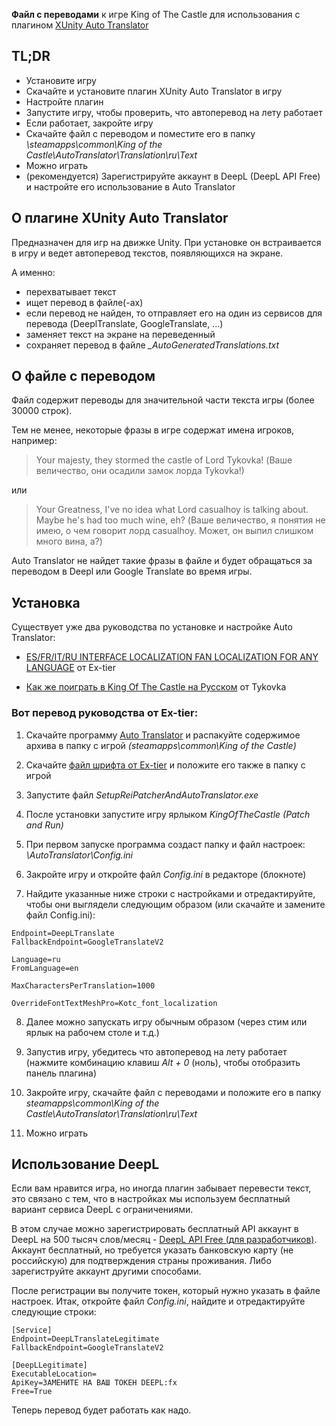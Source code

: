 **Файл с переводами** к игре King of The Castle для использования с плагином [XUnity Auto Translator](https://github.com/bbepis/XUnity.AutoTranslator)

## TL;DR

* Установите игру
* Скачайте и установите плагин XUnity Auto Translator в игру
* Настройте плагин
* Запустите игру, чтобы проверить, что автоперевод на лету работает
* Если работает, закройте игру
* Скачайте файл с переводом и поместите его в папку *\steamapps\common\King of the Castle\AutoTranslator\Translation\ru\Text*
* Можно играть
* (рекомендуется) Зарегистрируйте аккаунт в DeepL (DeepL API Free) и настройте его использование в Auto Translator


## О плагине XUnity Auto Translator

Предназначен для игр на движке Unity. При установке он встраивается в игру и ведет автоперевод текстов, появляющихся на экране.

А именно:
* перехватывает текст 
* ищет перевод в файле(-ах)
* если перевод не найден, то отправляет его на один из сервисов для перевода (DeeplTranslate, GoogleTranslate, ...)
* заменяет текст на экране на переведенный
* сохраняет перевод в файле *_AutoGeneratedTranslations.txt*


## О файле с переводом

Файл содержит переводы для значительной части текста игры (более 30000 строк).

Тем не менее, некоторые фразы в игре содержат имена игроков, например:

> Your majesty, they stormed the castle of Lord Tykovka!
(Ваше величество, они осадили замок лорда Tykovka!)

или

> Your Greatness, I've no idea what Lord casualhoy is talking about. Maybe he's had too much wine, eh?
(Ваше величество, я понятия не имею, о чем говорит лорд casualhoy. Может, он выпил слишком много вина, а?)

Auto Translator не найдет такие фразы в файле и будет обращаться за переводом в Deepl или Google Translate во время игры.


## Установка

Существует уже два руководства по установке и настройке Auto Translator:

* [ES/FR/IT/RU INTERFACE LOCALIZATION FAN LOCALIZATION FOR ANY LANGUAGE](https://steamcommunity.com/sharedfiles/filedetails/?id=2943207189) от Ex-tier

* [Как же поиграть в King Of The Castle на Русском](https://steamcommunity.com/sharedfiles/filedetails/?id=2943164744) от Tykovka


### Вот перевод руководства от Ex-tier:

1. Скачайте программу [Auto Translator](https://github.com/bbepis/XUnity.AutoTranslator/releases/download/v5.2.0/XUnity.AutoTranslator-ReiPatcher-5.2.0.zip) и распакуйте содержимое архива в папку с игрой *(steamapps\common\King of the Castle)*

2. Скачайте [файл шрифта от Ex-tier](https://drive.google.com/file/d/1UXBkl-0yMqgnlW3gNR-fVJYsM57-Yg6o/view) и положите его также в папку с игрой

3. Запустите файл *SetupReiPatcherAndAutoTranslator.exe*

4. После установки запустите игру ярлыком *KingOfTheCastle (Patch and Run)*

5. При первом запуске программа создаст папку и файл настроек: *\AutoTranslator\Config.ini*

6. Закройте игру и откройте файл *Config.ini* в редакторе (блокноте)

7. Найдите указанные ниже строки с настройками и отредактируйте, чтобы они выглядели следующим образом (или скачайте и замените файл Config.ini):

```
Endpoint=DeepLTranslate
FallbackEndpoint=GoogleTranslateV2

Language=ru
FromLanguage=en

MaxCharactersPerTranslation=1000

OverrideFontTextMeshPro=Kotc_font_localization
```

8. Далее можно запускать игру обычным образом (через стим или ярлык на рабочем столе и т.д.)

9. Запустив игру, убедитесь что автоперевод на лету работает (нажмите комбинацию клавиш *Alt + 0* (ноль), чтобы отобразить панель плагина)

10. Закройте игру, скачайте файл с переводами и положите его в папку *steamapps\common\King of the Castle\AutoTranslator\Translation\ru\Text*

11. Можно играть


## Использование DeepL

Если вам нравится игра, но иногда плагин забывает перевести текст, это связано с тем, что в настройках мы используем бесплатный вариант сервиса DeepL с ограничениями.

В этом случае можно зарегистрировать бесплатный API аккаунт в DeepL на 500 тысяч слов/месяц - [DeepL API Free (для разработчиков)](https://www.deepl.com/ru/pro#developer). Аккаунт бесплатный, но требуется указать банковскую карту (не российскую) для подтверждения страны проживания. Либо зарегиструйте аккаунт другими способами.

После регистрации вы получите токен, который нужно указать в файле настроек. Итак, откройте файл *Config.ini*, найдите и отредактируйте следующие строки:

```
[Service]
Endpoint=DeepLTranslateLegitimate
FallbackEndpoint=GoogleTranslateV2

[DeepLLegitimate]
ExecutableLocation=
ApiKey=ЗАМЕНИТЕ НА ВАШ ТОКЕН DEEPL:fx
Free=True
```

Теперь перевод будет работать как надо.